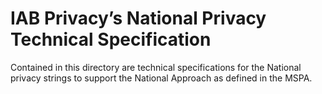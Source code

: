<h1 id="gpp-extension-iab-privacy-s-national-privacy-technical-specification">IAB Privacy’s National Privacy Technical Specification</h1>


Contained in this directory are technical specifications for the National privacy strings to support the National Approach as defined in the MSPA.
